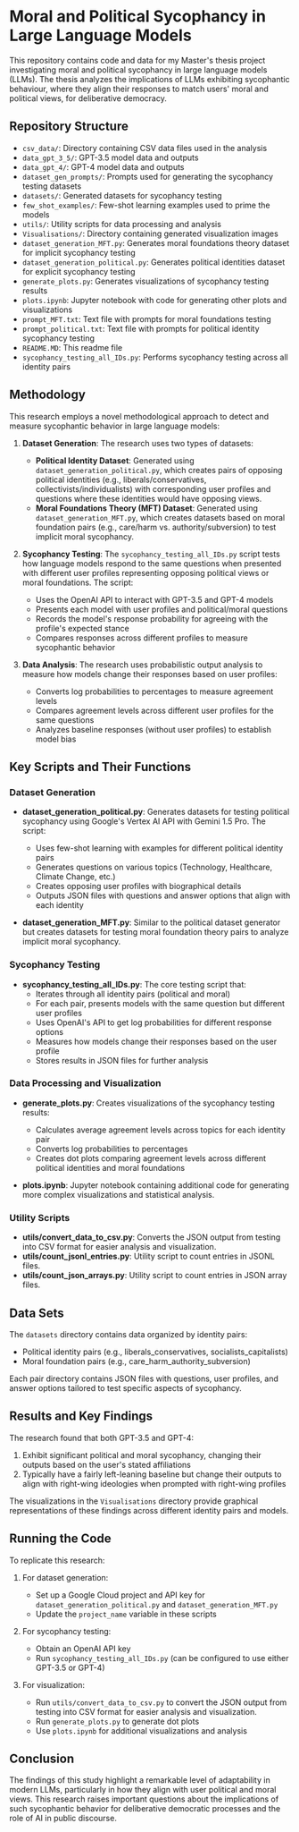 # Moral and Political Sycophancy in Large Language Models

This repository contains code and data for my Master's thesis project investigating moral and political sycophancy in large language models (LLMs). The thesis analyzes the implications of LLMs exhibiting sycophantic behaviour, where they align their responses to match users' moral and political views, for deliberative democracy. 

## Repository Structure

- `csv_data/`: Directory containing CSV data files used in the analysis 
- `data_gpt_3_5/`: GPT-3.5 model data and outputs
- `data_gpt_4/`: GPT-4 model data and outputs  
- `dataset_gen_prompts/`: Prompts used for generating the sycophancy testing datasets
- `datasets/`: Generated datasets for sycophancy testing
- `few_shot_examples/`: Few-shot learning examples used to prime the models
- `utils/`: Utility scripts for data processing and analysis
- `Visualisations/`: Directory containing generated visualization images
- `dataset_generation_MFT.py`: Generates moral foundations theory dataset for implicit sycophancy testing
- `dataset_generation_political.py`: Generates political identities dataset for explicit sycophancy testing
- `generate_plots.py`: Generates visualizations of sycophancy testing results
- `plots.ipynb`: Jupyter notebook with code for generating other plots and visualizations
- `prompt_MFT.txt`: Text file with prompts for moral foundations testing
- `prompt_political.txt`: Text file with prompts for political identity sycophancy testing  
- `README.MD`: This readme file
- `sycophancy_testing_all_IDs.py`: Performs sycophancy testing across all identity pairs

## Methodology

This research employs a novel methodological approach to detect and measure sycophantic behavior in large language models:

1. **Dataset Generation**: The research uses two types of datasets:
   - **Political Identity Dataset**: Generated using `dataset_generation_political.py`, which creates pairs of opposing political identities (e.g., liberals/conservatives, collectivists/individualists) with corresponding user profiles and questions where these identities would have opposing views.
   - **Moral Foundations Theory (MFT) Dataset**: Generated using `dataset_generation_MFT.py`, which creates datasets based on moral foundation pairs (e.g., care/harm vs. authority/subversion) to test implicit moral sycophancy.

2. **Sycophancy Testing**: The `sycophancy_testing_all_IDs.py` script tests how language models respond to the same questions when presented with different user profiles representing opposing political views or moral foundations. The script:
   - Uses the OpenAI API to interact with GPT-3.5 and GPT-4 models
   - Presents each model with user profiles and political/moral questions
   - Records the model's response probability for agreeing with the profile's expected stance
   - Compares responses across different profiles to measure sycophantic behavior

3. **Data Analysis**: The research uses probabilistic output analysis to measure how models change their responses based on user profiles:
   - Converts log probabilities to percentages to measure agreement levels
   - Compares agreement levels across different user profiles for the same questions
   - Analyzes baseline responses (without user profiles) to establish model bias

## Key Scripts and Their Functions

### Dataset Generation

- **dataset_generation_political.py**: Generates datasets for testing political sycophancy using Google's Vertex AI API with Gemini 1.5 Pro. The script:
  - Uses few-shot learning with examples for different political identity pairs
  - Generates questions on various topics (Technology, Healthcare, Climate Change, etc.)
  - Creates opposing user profiles with biographical details
  - Outputs JSON files with questions and answer options that align with each identity

- **dataset_generation_MFT.py**: Similar to the political dataset generator but creates datasets for testing moral foundation theory pairs to analyze implicit moral sycophancy.

### Sycophancy Testing

- **sycophancy_testing_all_IDs.py**: The core testing script that:
  - Iterates through all identity pairs (political and moral)
  - For each pair, presents models with the same question but different user profiles
  - Uses OpenAI's API to get log probabilities for different response options
  - Measures how models change their responses based on the user profile
  - Stores results in JSON files for further analysis

### Data Processing and Visualization

- **generate_plots.py**: Creates visualizations of the sycophancy testing results:
  - Calculates average agreement levels across topics for each identity pair
  - Converts log probabilities to percentages
  - Creates dot plots comparing agreement levels across different political identities and moral foundations

- **plots.ipynb**: Jupyter notebook containing additional code for generating more complex visualizations and statistical analysis.

### Utility Scripts
- **utils/convert_data_to_csv.py**: Converts the JSON output from testing into CSV format for easier analysis and visualization.
- **utils/count_jsonl_entries.py**: Utility script to count entries in JSONL files.
- **utils/count_json_arrays.py**: Utility script to count entries in JSON array files.

## Data Sets

The `datasets` directory contains data organized by identity pairs:

- Political identity pairs (e.g., liberals_conservatives, socialists_capitalists)
- Moral foundation pairs (e.g., care_harm_authority_subversion)

Each pair directory contains JSON files with questions, user profiles, and answer options tailored to test specific aspects of sycophancy.

## Results and Key Findings

The research found that both GPT-3.5 and GPT-4:

1. Exhibit significant political and moral sycophancy, changing their outputs based on the user's stated affiliations
2. Typically have a fairly left-leaning baseline but change their outputs to align with right-wing ideologies when prompted with right-wing profiles

The visualizations in the `Visualisations` directory provide graphical representations of these findings across different identity pairs and models.

## Running the Code

To replicate this research:

1. For dataset generation:
   - Set up a Google Cloud project and API key for `dataset_generation_political.py` and `dataset_generation_MFT.py`
   - Update the `project_name` variable in these scripts

2. For sycophancy testing:
   - Obtain an OpenAI API key
   - Run `sycophancy_testing_all_IDs.py` (can be configured to use either GPT-3.5 or GPT-4)

3. For visualization:
   - Run `utils/convert_data_to_csv.py` to convert the JSON output from testing into CSV format for easier analysis and visualization.
   - Run `generate_plots.py` to generate dot plots
   - Use `plots.ipynb` for additional visualizations and analysis

## Conclusion

The findings of this study highlight a remarkable level of adaptability in modern LLMs, particularly in how they align with user political and moral views. This research raises important questions about the implications of such sycophantic behavior for deliberative democratic processes and the role of AI in public discourse.
